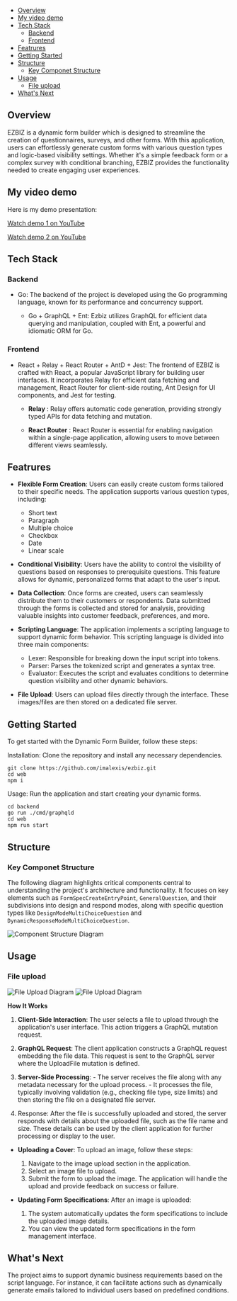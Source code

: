 
- [Overview](#overview)
- [My video demo](#my-video-demo)
- [Tech Stack](#tech-stack)
  - [Backend](#backend)
  - [Frontend](#frontend)
- [Featrures](#featrures)
- [Getting Started](#getting-started)
- [Structure](#structure)
  - [Key Componet Structure](#key-componet-structure)
- [Usage](#usage)
  - [File upload](#file-upload)
- [What's Next](#whats-next)


## Overview

EZBIZ is a dynamic form builder which is designed to streamline the creation of questionnaires, surveys, and other forms. With this application, users can effortlessly generate custom forms with various question types and logic-based visibility settings. Whether it's a simple feedback form or a complex survey with conditional branching, EZBIZ provides the functionality needed to create engaging user experiences.

## My video demo

Here is my demo presentation:

[Watch demo 1 on YouTube](https://youtu.be/VqNnCxHtOQE) 

[Watch demo 2 on YouTube](https://youtu.be/wXIK0ks0hzo)

## Tech Stack

### Backend
- Go: The backend of the project is developed using the Go programming language, known for its performance and concurrency support.

  - Go + GraphQL + Ent: Ezbiz utilizes GraphQL for efficient data querying and manipulation, coupled with Ent, a powerful and idiomatic ORM for Go.
  
### Frontend

- React + Relay + React Router + AntD + Jest: The frontend of EZBIZ is crafted with React, a popular JavaScript library for building user interfaces. It incorporates Relay for efficient data fetching and management, React Router for client-side routing, Ant Design for UI components, and Jest for testing.

    - **Relay** : Relay offers automatic code generation, providing strongly typed APIs for data fetching and mutation.
        
    - **React Router** : React Router is essential for enabling navigation within a single-page application, allowing users to move between different views seamlessly.


## Featrures

- **Flexible Form Creation**: Users can easily create custom forms tailored to their specific needs. The application supports various question types, including:

    - Short text
    - Paragraph
    - Multiple choice
    - Checkbox
    - Date
    - Linear scale

- **Conditional Visibility**: Users have the ability to control the visibility of questions based on responses to prerequisite questions. This feature allows for dynamic, personalized forms that adapt to the user's input.

- **Data Collection**: Once forms are created, users can seamlessly distribute them to their customers or respondents. Data submitted through the forms is collected and stored for analysis, providing valuable insights into customer feedback, preferences, and more.

- **Scripting Language**: The application implements a scripting language to support dynamic form behavior. This scripting language is divided into three main components:

    - Lexer: Responsible for breaking down the input script into tokens.
    - Parser: Parses the tokenized script and generates a syntax tree.
    - Evaluator: Executes the script and evaluates conditions to determine question visibility and other dynamic behaviors.

- **File Upload**: Users can upload files directly through the interface. These images/files are then stored on a dedicated file server. 

## Getting Started

To get started with the Dynamic Form Builder, follow these steps:

Installation: Clone the repository and install any necessary dependencies.

```
git clone https://github.com/imalexis/ezbiz.git
cd web
npm i
```

Usage: Run the application and start creating your dynamic forms.

```
cd backend
go run ./cmd/graphqld
cd web
npm run start
```

## Structure
### Key Componet Structure

The following diagram highlights critical components central to understanding the project's architecture and functionality. It focuses on key elements such as `FormSpecCreateEntryPoint`, `GeneralQuestion`, and their subdivisions into design and respond modes, along with specific question types like `DesignModeMultiChoiceQuestion` and `DynamicResponseModeMultiChoiceQuestion`. 

![Component Structure Diagram](./docs/image/component_structure.png)

## Usage

### File upload

![File Upload Diagram](./docs/image/file_upload_diagram_1.png)
![File Upload Diagram](./docs/image/file_upload_diagram_2.png)

**How It Works**

  1. **Client-Side Interaction**: The user selects a file to upload through the application's user interface. This action triggers a GraphQL mutation request.
   
  2. **GraphQL Request**: The client application constructs a GraphQL request embedding the file data. This request is sent to the GraphQL server where the UploadFile mutation is defined.
   
  3. **Server-Side Processing**:
    - The server receives the file along with any metadata necessary for the upload process.
    - It processes the file, typically involving validation (e.g., checking file type, size limits) and then storing the file on a designated file server.
  
  4. Response: After the file is successfully uploaded and stored, the server responds with details about the uploaded file, such as the file name and size. These details can be used by the client application for further processing or display to the user.
   
  - **Uploading a Cover**: To upload an image, follow these steps:
    1. Navigate to the image upload section in the application.
    2. Select an image file to upload.
    3. Submit the form to upload the image. The application will handle the upload and provide feedback on success or failure.

  - **Updating Form Specifications**: After an image is uploaded:
    1. The system automatically updates the form specifications to include the uploaded image details.
    2. You can view the updated form specifications in the form management interface.

## What's Next

  The project aims to support dynamic business requirements based on the script language. For instance, it can facilitate actions such as dynamically generate emails tailored to individual users based on predefined conditions.